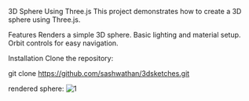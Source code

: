 3D Sphere Using Three.js
This project demonstrates how to create a 3D sphere using Three.js.

Features
Renders a simple 3D sphere.
Basic lighting and material setup.
Orbit controls for easy navigation.

Installation
Clone the repository:

git clone https://github.com/sashwathan/3dsketches.git


rendered sphere: 
![1](https://github.com/user-attachments/assets/f079db08-7945-4eaf-9bb8-3501b46ab87b)




